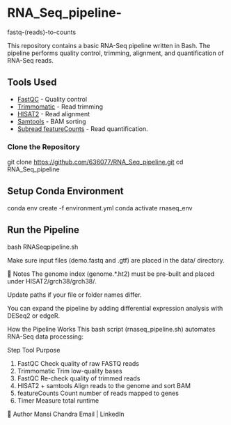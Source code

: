 # RNA_Seq_pipeline-
fastq-(reads)-to-counts

This repository contains a basic RNA-Seq pipeline written in Bash. The pipeline performs quality control, trimming, alignment, and quantification of RNA-Seq reads.

## Tools Used
- [FastQC](https://www.bioinformatics.babraham.ac.uk/projects/fastqc/) - Quality control
- [Trimmomatic](http://www.usadellab.org/cms/?page=trimmomatic) - Read trimming
- [HISAT2](https://daehwankimlab.github.io/hisat2/) - Read alignment
- [Samtools](http://www.htslib.org/) - BAM sorting
- [Subread featureCounts](http://bioinf.wehi.edu.au/featureCounts/) - Read 
   quantification.

###  Clone the Repository
  git clone https://github.com/636077/RNA_Seq_pipeline.git
  cd RNA_Seq_pipeline

## Setup Conda Environment 
  conda env create -f environment.yml
  conda activate rnaseq_env
  
## Run the Pipeline
 bash RNASeqpipeline.sh
 
Make sure input files (demo.fastq and .gtf) are placed in the data/ directory.

📌 Notes
The genome index (genome.*.ht2) must be pre-built and placed under HISAT2/grch38/grch38/.

Update paths if your file or folder names differ.

You can expand the pipeline by adding differential expression analysis with DESeq2 or edgeR.

How the Pipeline Works
This bash script (rnaseq_pipeline.sh) automates RNA-Seq data processing:

Step	Tool	Purpose
1.	FastQC	Check quality of raw FASTQ reads
2.	Trimmomatic	Trim low-quality bases
3.	FastQC	Re-check quality of trimmed reads
4.	HISAT2 + samtools	Align reads to the genome and sort BAM
5.	featureCounts	Count number of reads mapped to genes
6.	Timer	Measure total runtime

  
👤 Author
Mansi Chandra
Email | LinkedIn

